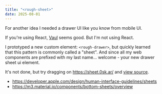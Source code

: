 ```yaml
---
title: "<rough-sheet>"
date: 2025-08-01
---
```


For another idea I needed a drawer UI like you know from mobile UI.

If you're using React, [Vaul](https://emilkowal.ski/ui/building-a-drawer-component) seems good. But I'm not using React.

I prototyped a new custom element: `<rough-drawer>`, but quickly learned that this pattern is commonly called a "sheet". And since all my web components are prefixed with my last name... welcome <rough-sheet> - your new drawer sheet ui element.

It's not done, but try dragging on https://sheet.0sk.ar/ and [view source](https://github.com/oskarrough/rough-sheet).

- https://developer.apple.com/design/human-interface-guidelines/sheets
- https://m3.material.io/components/bottom-sheets/overview
